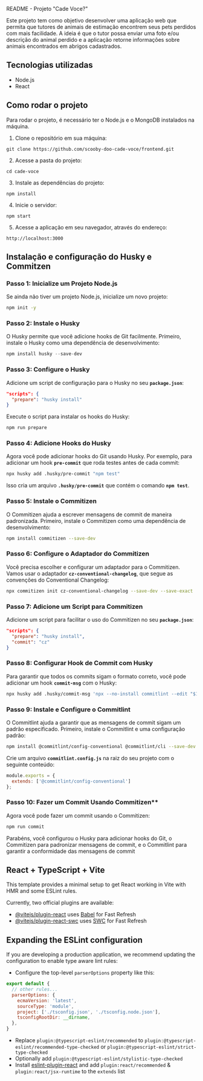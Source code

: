 README - Projeto "Cade Voce?"

Este projeto tem como objetivo desenvolver uma aplicação web que permita que tutores de animais de estimação encontrem seus pets perdidos com mais facilidade. A ideia é que o tutor possa enviar uma foto e/ou descrição do animal perdido e a aplicação retorne informações sobre animais encontrados em abrigos cadastrados.

## Tecnologias utilizadas

- Node.js
- React

## Como rodar o projeto

Para rodar o projeto, é necessário ter o Node.js e o MongoDB instalados na máquina.

1. Clone o repositório em sua máquina:

```
git clone https://github.com/scooby-doo-cade-voce/frontend.git
```

2. Acesse a pasta do projeto:

```
cd cade-voce
```

3. Instale as dependências do projeto:

```
npm install
```

4. Inicie o servidor:

```
npm start
```

5. Acesse a aplicação em seu navegador, através do endereço:

```
http://localhost:3000
```

## Instalação e configuração do Husky e Commitzen

### **Passo 1: Inicialize um Projeto Node.js**

Se ainda não tiver um projeto Node.js, inicialize um novo projeto:

```bash
npm init -y
```

### **Passo 2: Instale o Husky**

O Husky permite que você adicione hooks de Git facilmente. Primeiro, instale o Husky como uma dependência de desenvolvimento:

```jsx
npm install husky --save-dev
```

### **Passo 3: Configure o Husky**

Adicione um script de configuração para o Husky no seu **`package.json`**:

```json
"scripts": {
  "prepare": "husky install"
}
```

Execute o script para instalar os hooks do Husky:

```bash
npm run prepare
```

### **Passo 4: Adicione Hooks do Husky**

Agora você pode adicionar hooks do Git usando Husky. Por exemplo, para adicionar um hook **`pre-commit`** que roda testes antes de cada commit:

```bash
npx husky add .husky/pre-commit "npm test"
```

Isso cria um arquivo **`.husky/pre-commit`** que contém o comando **`npm test`**.

### **Passo 5: Instale o Commitizen**

O Commitizen ajuda a escrever mensagens de commit de maneira padronizada. Primeiro, instale o Commitizen como uma dependência de desenvolvimento:

```bash
npm install commitizen --save-dev
```

### **Passo 6: Configure o Adaptador do Commitizen**

Você precisa escolher e configurar um adaptador para o Commitizen. Vamos usar o adaptador **`cz-conventional-changelog`**, que segue as convenções do Conventional Changelog:

```bash
npx commitizen init cz-conventional-changelog --save-dev --save-exact
```

### **Passo 7: Adicione um Script para Commitizen**

Adicione um script para facilitar o uso do Commitizen no seu **`package.json`**:

```json
"scripts": {
  "prepare": "husky install",
  "commit": "cz"
}
```

### **Passo 8: Configurar Hook de Commit com Husky**

Para garantir que todos os commits sigam o formato correto, você pode adicionar um hook **`commit-msg`** com o Husky:

```bash
npx husky add .husky/commit-msg 'npx --no-install commitlint --edit "$1"'
```

### **Passo 9: Instale e Configure o Commitlint**

O Commitlint ajuda a garantir que as mensagens de commit sigam um padrão especificado. Primeiro, instale o Commitlint e uma configuração padrão:

```bash
npm install @commitlint/config-conventional @commitlint/cli --save-dev
```

Crie um arquivo **`commitlint.config.js`** na raiz do seu projeto com o seguinte conteúdo:

```jsx
module.exports = {
  extends: ['@commitlint/config-conventional']
};
```

### Passo 10: Fazer um Commit Usando Commitizen**

Agora você pode fazer um commit usando o Commitizen:

```bash
npm run commit
```

Parabéns, você configurou o Husky para adicionar hooks do Git, o Commitizen para padronizar mensagens de commit, e o Commitlint para garantir a conformidade das mensagens de commit

## React + TypeScript + Vite

This template provides a minimal setup to get React working in Vite with HMR and some ESLint rules.

Currently, two official plugins are available:

- [@vitejs/plugin-react](https://github.com/vitejs/vite-plugin-react/blob/main/packages/plugin-react/README.md) uses [Babel](https://babeljs.io/) for Fast Refresh
- [@vitejs/plugin-react-swc](https://github.com/vitejs/vite-plugin-react-swc) uses [SWC](https://swc.rs/) for Fast Refresh

## Expanding the ESLint configuration

If you are developing a production application, we recommend updating the configuration to enable type aware lint rules:

- Configure the top-level `parserOptions` property like this:

```js
export default {
  // other rules...
  parserOptions: {
    ecmaVersion: 'latest',
    sourceType: 'module',
    project: ['./tsconfig.json', './tsconfig.node.json'],
    tsconfigRootDir: __dirname,
  },
}
```

- Replace `plugin:@typescript-eslint/recommended` to `plugin:@typescript-eslint/recommended-type-checked` or `plugin:@typescript-eslint/strict-type-checked`
- Optionally add `plugin:@typescript-eslint/stylistic-type-checked`
- Install [eslint-plugin-react](https://github.com/jsx-eslint/eslint-plugin-react) and add `plugin:react/recommended` & `plugin:react/jsx-runtime` to the `extends` list
